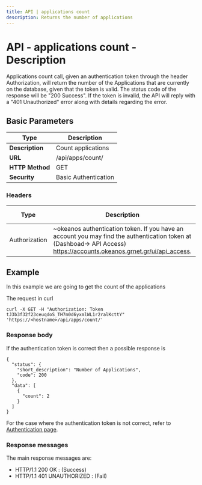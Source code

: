 ```yaml
---
title: API | applications count
description: Returns the number of applications
---
```


# API - applications count - Description

Applications count call, given an authentication token through the header Authorization,
will return the number of the Applications that are currently on the database, given that
the token is valid. The status code of the response will be "200 Success".
If the token is invalid, the API will reply with a "401 Unauthorized" error along with details regarding the error.

## Basic Parameters

|Type | Description
------|-------------
| **Description** | Count applications 
| **URL**         | /api/apps/count/
| **HTTP Method** | GET
| **Security**    | Basic Authentication


### Headers

Type          | Description          | Required | Default value | Example value
------------- | -------------------- | -------- | ------------- | ----------------------------
Authorization | ~okeanos authentication token. If you have an account you may find the authentication token at (Dashboad-> API Access) https://accounts.okeanos.grnet.gr/ui/api_access. | `Yes`    | None          | Token tJ3b3f32f23ceuqdoS_..


## Example

In this example we are going to get the count of the applications

The request in curl

```
curl -X GET -H "Authorization: Token tJ3b3f32f23ceuqdoS_TH7m0d6yxmlWL1r2ralKcttY" 'https://<hostname>/api/apps/count/'
```


### Response body

If the authentication token is correct then a possible response is

```
{
  "status": {
    "short_description": "Number of Applications",
    "code": 200
  },
  "data": [
    {
      "count": 2
    }
  ]
}
```

For the case where the authentication token is not correct, refer to [Authentication page](Authentication.md).

### Response messages
The main response messages are:

 - HTTP/1.1 200 OK : (Success)
 - HTTP/1.1 401 UNAUTHORIZED : (Fail)
